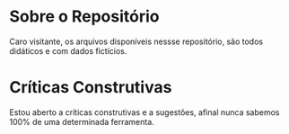 # Sobre o Repositório
Caro visitante, os arquivos disponíveis nessse repositório, são todos didáticos e com dados fictícios.

# Críticas Construtivas
Estou aberto a críticas construtivas e a sugestões, afinal nunca sabemos 100% de uma determinada ferramenta.
